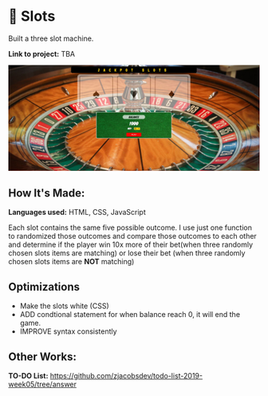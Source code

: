 # 🎰 Slots

 Built a three slot machine.

**Link to project:** TBA

![](project_img/jackpotslotsSITE.JPG)

## How It's Made:

 **Languages used:**  HTML, CSS, JavaScript

Each slot contains the same five possible outcome. I use just one function to randomized those outcomes and compare those outcomes to each  other and determine if the player win 10x more of their bet(when three randomly chosen slots items are matching) or lose their bet (when three randomly chosen slots items are **NOT** matching)

## Optimizations
  - Make the slots white (CSS)
  - ADD condtional statement for when balance reach 0, it will end the game.
  - IMPROVE syntax consistently
  
## Other Works:

  **TO-DO List:** https://github.com/zjacobsdev/todo-list-2019-week05/tree/answer
